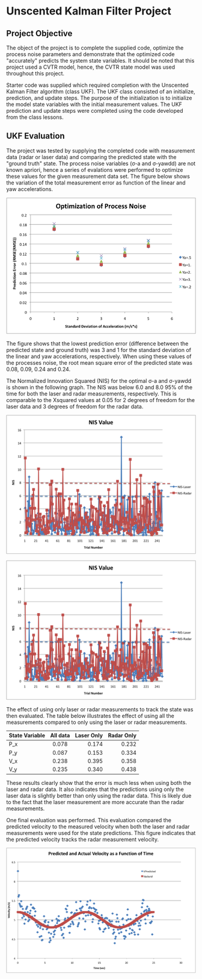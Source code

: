 # Unscented Kalman Filter Project

## Project Objective
The object of the project is to complete the supplied code, optimize the process noise parameters and demonstrate that the optimized code "accurately" predicts the system state variables.  It should be noted that this project used a CVTR model, hence, the CVTR state model was used throughout this project.

Starter code was supplied which required completion with the Unscented Kalman Filter algorithm (class UKF).  The UKF class consisted of an initialize, prediction, and update steps.  The purpose of the initialization is to initialize the model state variables with the initial measurement values.  The UKF prediction and update steps were completed using the code developed from the class lessons.

## UKF Evaluation
The project was tested by supplying the completed code with measurement data (radar or laser data) and comparing the predicted state with the "ground truth" state.  The process noise variables (&#963;-a and &#963;-yawdd) are not known apriori, hence a series of evalations were performed to optimize these values for the given measurement data set.  The figure below shows the variation of the total measurement error as function of the linear and yaw accelerations.

![Optimization of the Process Variation](Figures/OptimialProcessNoise.png)

The figure shows that the lowest prediction error (difference between the predicted state and ground truth) was 3 and 1 for the standard deviation of the linear and yaw accelerations, respectively.  When using these values of the processes noise, the root mean square error of the predicted state was 0.08, 0.09, 0.24 and 0.24.

The Normalized Innovation Squared (NIS) for the optimal &#963;-a and &#963;-yawdd is shown in the following graph.  The NIS was below 6.0 and 8.0 95% of the time for both the laser and radar measurements, respectively.  This is comparable to the &#935;squared values at 0.05 for 2 degrees of freedom for the laser data and 3 degrees of freedom for the radar data.

![NIS for Optimal Process Variation](Figures/NIS.png)

![NIS for Optimal Process Variation](Figures/NIS1.png)

The effect of using only laser or radar measurements to track the state was then evaluated.  The table below illustrates the effect of using all the measurements compared to only using the laser or radar measurements.

|State Variable | All data  | Laser Only | Radar Only  |
| ------------- |:-----:| -----:| -----:|
| P_x           | 0.078 | 0.174 | 0.232 |
| P_y           | 0.087 | 0.153 | 0.334 |
| V_x           | 0.238 | 0.395 | 0.358 |
| V_y           | 0.235 | 0.340 | 0.438 |

These results clearly show that the error is much less when using both the laser and radar data.  It also indicates that the predictions using only the laser data is slightly better than only using the radar data.  This is likely due to the fact that the laser measurement are more accurate than the radar measurements.

One final evaluation was performed.  This evaluation compared the predicted velocity to the measured velocity when both the laser and radar measurements were used for the state predictions.  This figure indicates that the predicted velocity tracks the radar measurement velocity.

![Velocity Accuracy](Figures/Velocity.png) 
